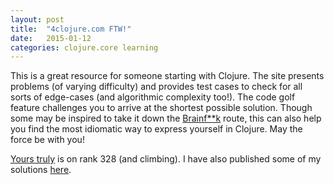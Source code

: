 ```yaml
---
layout: post
title:  "4clojure.com FTW!"
date:   2015-01-12 
categories: clojure.core learning
---
```



This is a great resource for someone starting with Clojure. The site presents problems (of varying difficulty) and provides test cases to check for all sorts of edge-cases (and algorithmic complexity too!). The code golf feature challenges you to arrive at the shortest possible solution. Though some may be inspired to take it down the [Brainf**k](http://en.wikipedia.org/wiki/Brainfuck) route, this can also help you find the most idiomatic way to express yourself in Clojure. May the force be with you!

[Yours truly](https://www.4clojure.com/user/subhashgo) is on rank 328 (and climbing). I have also published some of my solutions [here](https://github.com/subhash/4clojure). 
